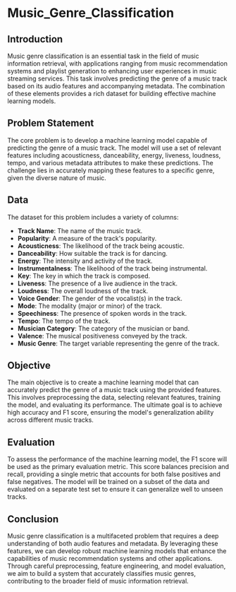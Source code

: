 # Music_Genre_Classification

## Introduction

Music genre classification is an essential task in the field of music information retrieval, with applications ranging from music recommendation systems and playlist generation to enhancing user experiences in music streaming services. This task involves predicting the genre of a music track based on its audio features and accompanying metadata. The combination of these elements provides a rich dataset for building effective machine learning models.

## Problem Statement

The core problem is to develop a machine learning model capable of predicting the genre of a music track. The model will use a set of relevant features including acousticness, danceability, energy, liveness, loudness, tempo, and various metadata attributes to make these predictions. The challenge lies in accurately mapping these features to a specific genre, given the diverse nature of music.

## Data

The dataset for this problem includes a variety of columns:
- **Track Name**: The name of the music track.
- **Popularity**: A measure of the track's popularity.
- **Acousticness**: The likelihood of the track being acoustic.
- **Danceability**: How suitable the track is for dancing.
- **Energy**: The intensity and activity of the track.
- **Instrumentalness**: The likelihood of the track being instrumental.
- **Key**: The key in which the track is composed.
- **Liveness**: The presence of a live audience in the track.
- **Loudness**: The overall loudness of the track.
- **Voice Gender**: The gender of the vocalist(s) in the track.
- **Mode**: The modality (major or minor) of the track.
- **Speechiness**: The presence of spoken words in the track.
- **Tempo**: The tempo of the track.
- **Musician Category**: The category of the musician or band.
- **Valence**: The musical positiveness conveyed by the track.
- **Music Genre**: The target variable representing the genre of the track.

## Objective

The main objective is to create a machine learning model that can accurately predict the genre of a music track using the provided features. This involves preprocessing the data, selecting relevant features, training the model, and evaluating its performance. The ultimate goal is to achieve high accuracy and F1 score, ensuring the model's generalization ability across different music tracks.

## Evaluation

To assess the performance of the machine learning model, the F1 score will be used as the primary evaluation metric. This score balances precision and recall, providing a single metric that accounts for both false positives and false negatives. The model will be trained on a subset of the data and evaluated on a separate test set to ensure it can generalize well to unseen tracks.

## Conclusion

Music genre classification is a multifaceted problem that requires a deep understanding of both audio features and metadata. By leveraging these features, we can develop robust machine learning models that enhance the capabilities of music recommendation systems and other applications. Through careful preprocessing, feature engineering, and model evaluation, we aim to build a system that accurately classifies music genres, contributing to the broader field of music information retrieval.
